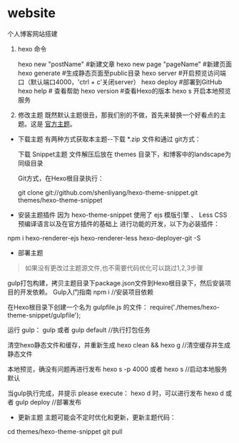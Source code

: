 # website
个人博客网站搭建

1. hexo 命令

    hexo new "postName" #新建文章
    hexo new page "pageName" #新建页面
    hexo generate #生成静态页面至public目录
    hexo server #开启预览访问端口（默认端口4000，'ctrl + c'关闭server）
    hexo deploy #部署到GitHub
    hexo help  # 查看帮助
    hexo version  #查看Hexo的版本
    hexo s 开启本地预览服务

2. 修改主题
既然默认主题很丑，那我们别的不做，首先来替换一个好看点的主题。这是 [官方主题](https://hexo.io/themes/)。

* 下载主题
    有两种方式获取本主题--下载 *.zip 文件和通过 git方式：

    下载 Snippet主题 文件解压后放在 themes 目录下，和博客中的landscape为同级目录

    Git方式，在Hexo根目录执行：

    git clone git://github.com/shenliyang/hexo-theme-snippet.git themes/hexo-theme-snippet

* 安装主题插件
因为 hexo-theme-snippet 使用了 ejs 模版引擎 、 Less CSS预编译语言以及在官方插件的基础上 进行功能的开发，以下为必装插件：

npm i hexo-renderer-ejs hexo-renderer-less hexo-deployer-git -S

* 部署主题
> 如果没有更改过主题源文件,也不需要代码优化可以跳过1,2,3步骤

gulp打包构建，拷贝主题目录下package.json文件到Hexo根目录下，然后安装项目的开发依赖。 Gulp入门指南
npm i   //安装项目依赖

在Hexo根目录下创建一个名为 gulpfile.js 的文件：
require('./themes/hexo-theme-snippet/gulpfile');

运行 gulp：
gulp 或者 gulp default   //执行打包任务

清空hexo静态文件和缓存，并重新生成
hexo clean && hexo g  //清空缓存并生成静态文件

本地预览，确没有问题再进行发布
hexo s -p 4000 或者 hexo s  //启动本地服务默认

当gulp执行完成，并提示 please execute： hexo d 时，可以进行发布
hexo d 或者 gulp deploy  //部署发布

* 更新主题
主题可能会不定时优化和更新，更新主题代码：

cd themes/hexo-theme-snippet
git pull